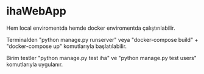 # ihaWebApp

Hem local enviromentda hemde docker enviromentda çalıştırılabilir.


Terminalden "python manage.py runserver" veya "docker-compose build" + "docker-compose up" komutlarıyla başlatılabilir.


Birim testler "python manage.py test iha" ve "python manage.py test users" komutlarıyla uygulanır.
